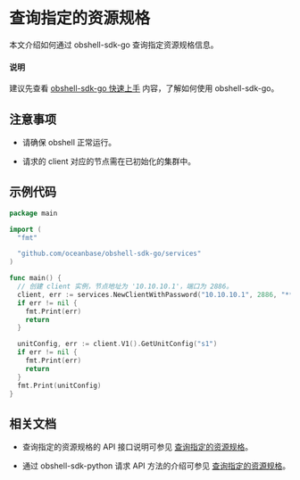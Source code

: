 # 查询指定的资源规格

本文介绍如何通过 obshell-sdk-go 查询指定资源规格信息。

<main id="notice" type='explain'>
  <h4>说明</h4>
  <p>建议先查看 <a href='../100.quickstart-of-go.md'>obshell-sdk-go 快速上手</a> 内容，了解如何使用 obshell-sdk-go。</p>
</main>

## 注意事项

* 请确保 obshell 正常运行。

* 请求的 client 对应的节点需在已初始化的集群中。

## 示例代码

```go
package main

import (
  "fmt"

  "github.com/oceanbase/obshell-sdk-go/services"
)

func main() {
  // 创建 client 实例，节点地址为 '10.10.10.1'，端口为 2886。
  client, err := services.NewClientWithPassword("10.10.10.1", 2886, "********")
  if err != nil {
    fmt.Print(err)
    return
  }

  unitConfig, err := client.V1().GetUnitConfig("s1")
  if err != nil {
    fmt.Print(err)
    return
  }
  fmt.Print(unitConfig)
}
```

## 相关文档

* 查询指定的资源规格的 API 接口说明可参见 [查询指定的资源规格](../../../400.obshell-api-reference/300.unit-management/300.query-the-specified-unit-information.md)。

* 通过 obshell-sdk-python 请求 API 方法的介绍可参见 [查询指定的资源规格](../../100.python/300.unit-management/300.query-the-specified-unit-information-of-python.md)。
